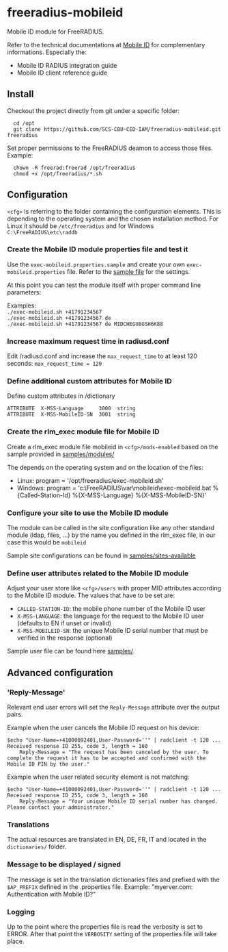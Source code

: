 freeradius-mobileid
===================

Mobile ID module for FreeRADIUS.

Refer to the technical documentations at [Mobile ID](http://swisscom.com/mid "Mobile ID") for complementary informations. Especially the:
* Mobile ID RADIUS integration guide
* Mobile ID client reference guide


## Install

Checkout the project directly from git under a specific folder:
```
  cd /opt
  git clone https://github.com/SCS-CBU-CED-IAM/freeradius-mobileid.git freeradius
```

Set proper permissions to the FreeRADIUS deamon to access those files. Example:
```
  chown -R freerad:freerad /opt/freeradius
  chmod +x /opt/freeradius/*.sh
```


## Configuration

`<cfg>` is referring to the folder containing the configuration elements. This is depending to the operating system and the chosen installation method. For Linux it should be `/etc/freeradius` and for Windows `C:\FreeRADIUS\etc\raddb`

### Create the Mobile ID module properties file and test it

Use the `exec-mobileid.properties.sample` and create your own `exec-mobileid.properties` file. Refer to the [sample file](exec-mobileid.properties.sample) for the settings.

At this point you can test the module itself with proper command line parameters:

Examples:  
`./exec-mobileid.sh +41791234567`  
`./exec-mobileid.sh +41791234567 de`  
`./exec-mobileid.sh +41791234567 de MIDCHEGU8GSH6K88`  

### Increase maximum request time in radiusd.conf

Edit <cfg>/radiusd.conf and increase the `max_request_time` to at least 120 seconds: `max_request_time = 120`

### Define additional custom attributes for Mobile ID

Define custom attributes in <cfg>/dictionary
```
ATTRIBUTE  X-MSS-Language     3000  string
ATTRIBUTE  X-MSS-MobileID-SN  3001  string
```

### Create the rlm_exec module file for Mobile ID

Create a rlm_exec module file mobileid in `<cfg>/mods-enabled` based on the sample provided in [samples/modules/](samples/modules)

The <program> depends on the operating system and on the location of the files:
 * Linux: program = '/opt/freeradius/exec-mobileid.sh'
 * Windows: program = 'c:\\FreeRADIUS\\var\\mobileid\\exec-mobileid.bat %{Called-Station-Id} %{X-MSS-Language} %{X-MSS-MobileID-SN}'
 
### Configure your site to use the Mobile ID module

The module can be called in the site configuration like any other standard module (ldap, files, ...) by the name you defined in the rlm_exec file, in our case this would be `mobileid`

Sample site configurations can be found in [samples/sites-available](samples/sites-available)

### Define user attributes related to the Mobile ID module

Adjust your user store like `<cfg>/users` with proper MID attributes according to the Mobile ID module. The values that have to be set are:
* `CALLED-STATION-ID`: the mobile phone number of the Mobile ID user
* `X-MSS-LANGUAGE`: the language for the request to the Mobile ID user (defaults to EN if unset or invalid)
* `X-MSS-MOBILEID-SN`: the unique Mobile ID serial number that must be verified in the response (optional)

Sample user file can be found here [samples/](samples/users.sample).

## Advanced configuration

### 'Reply-Message'

Relevant end user errors will set the `Reply-Message` attribute over the output pairs.

Example when the user cancels the Mobile ID request on his device:
```
$echo "User-Name=+41000092401,User-Password=''" | radclient -t 120 ...
Received response ID 255, code 3, length = 160
    Reply-Message = "The request has been canceled by the user. To complete the request it has to be accepted and confirmed with the Mobile ID PIN by the user."
```

Example when the user related security element is not matching:
```
$echo "User-Name=+41000092401,User-Password=''" | radclient -t 120 ...
Received response ID 255, code 3, length = 160
    Reply-Message = "Your unique Mobile ID serial number has changed. Please contact your administrator."
```

### Translations

The actual resources are translated in EN, DE, FR, IT and located in the `dictionaries/` folder.

### Message to be displayed / signed

The message is set in the translation dictionaries files and prefixed with the `$AP_PREFIX` defined in the .properties file.
Example: "myerver.com: Authentication with Mobile ID?"

### Logging

Up to the point where the properties file is read the verbosity is set to ERROR. After that point the `VERBOSITY` setting of the properties file will take place.
